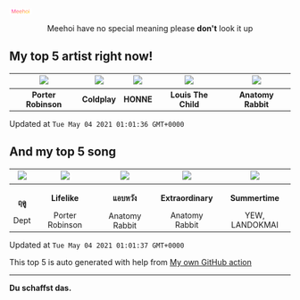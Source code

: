[![Meehoi Logo](https://github.com/beam41/beam41/raw/master/mh.svg)](http://my.meehoi.me/)
<p align="center">Meehoi have no special meaning please <b>don't</b> look it up</p>

## My top 5 artist right now!
<!-- table start -->
|<img src="https://i.scdn.co/image/ab6761610000f1781804f56bdcb9322c5f3f8f21">|<img src="https://i.scdn.co/image/ab6761610000f178789105769af4efaa86b84025">|<img src="https://i.scdn.co/image/8b9e5d9441a0208eca61b6a1f7fba5e390dd835d">|<img src="https://i.scdn.co/image/ab6761610000f178cb616aef5f625486a7cdc987">|<img src="https://i.scdn.co/image/80a2b66d164e0ebabeb4b5c1d0e3a3bbc4386afd">|
| :---: | :---: | :---: | :---: | :---: |
|<b>Porter Robinson</b>|<b>Coldplay</b>|<b>HONNE</b>|<b>Louis The Child</b>|<b>Anatomy Rabbit</b>|

Updated at `Tue May 04 2021 01:01:36 GMT+0000`
<!-- table end -->

## And my top 5 song
<!-- table song start -->
|<img src="https://i.scdn.co/image/ab67616d00001e027cb744b7588fdcf838407c50">|<img src="https://i.scdn.co/image/ab67616d00001e027d6ac8b4a84ad4b342050d87">|<img src="https://i.scdn.co/image/ab67616d00001e02108d67243d874e28b4cfd742">|<img src="https://i.scdn.co/image/ab67616d00001e02bfe7c97f869955c395da6673">|<img src="https://i.scdn.co/image/ab67616d00001e0252e22b6e5d64f137f690ae7a">|
| :---: | :---: | :---: | :---: | :---: |
|<p><b>ฤดู</b></p> Dept|<p><b>Lifelike</b></p> Porter Robinson|<p><b>แอบหวัง</b></p> Anatomy Rabbit|<p><b>Extraordinary</b></p> Anatomy Rabbit|<p><b>Summertime</b></p> YEW, LANDOKMAI|

Updated at `Tue May 04 2021 01:01:37 GMT+0000`
<!-- table song end -->

This top 5 is auto generated with help from [My own GitHub action](https://github.com/beam41/spotify-listening)

---

**Du schaffst das.**